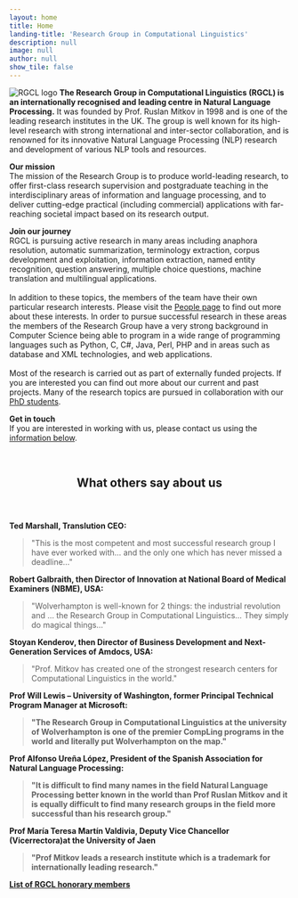 ```yaml
---
layout: home
title: Home
landing-title: 'Research Group in Computational Linguistics'
description: null
image: null
author: null
show_tile: false
---
```


<p><span class="image right"><img src="{% link assets/images/uwolv-rgcl-logo.png %}" alt="RGCL logo" /></span>
<b>The Research Group in Computational Linguistics (RGCL) is an internationally recognised and leading centre in Natural Language Processing.</b> It was founded by Prof. Ruslan Mitkov in 1998 and is one of the leading research institutes in the UK. The group is well known for its high-level research with strong international and inter-sector collaboration, and is renowned for its innovative Natural Language Processing (NLP) research and development of various NLP tools and resources.
</p>

<p>
<b>Our mission</b>
<br />
The mission of the Research Group is to produce world-leading research, to offer first-class research supervision and postgraduate teaching in the interdisciplinary areas of information and language processing, and to deliver cutting-edge practical (including commercial) applications with far-reaching societal impact based on its research output.
</p>

<p>
<b>Join our journey</b>
<br />
RGCL is pursuing active research in many areas including anaphora resolution, automatic summarization, terminology extraction, corpus development and exploitation, information extraction, named entity recognition, question answering, multiple choice questions, machine translation and multilingual applications. 
<br />
<br />
In addition to these topics, the members of the team have their own particular research interests. Please visit the <a href="https://www.wlv.ac.uk/research/institutes-and-centres/riilp---research-institute-of-information-and-language-processing/research-group-in-computational-linguistics/staff-at-rgcl/" target="_blank"> People page</a> to find out more about these interests. In order to pursue successful research in these areas the members of the Research Group have a very strong background in Computer Science being able to program in a wide range of programming languages such as Python, C, C#, Java, Perl, PHP and in areas such as database and XML technologies, and web applications.
<br />
<br />
Most of the research is carried out as part of externally funded projects. If you are interested you can find out more about our current and past projects. Many of the research topics are pursued in collaboration with our <a href="https://www.wlv.ac.uk/research/institutes-and-centres/riilp---research-institute-of-information-and-language-processing/research-group-in-computational-linguistics/phd-students/" target="_blank">PhD students</a>.
</p>

<p>
<b>Get in touch</b>
<br />
If you are interested in working with us, please contact us using the <a href="#contact" class="scrolly">information below</a>.
</p>

<br />

<header class="major">
<h2>What others say about us</h2>
</header>

<b>Ted Marshall, Translution CEO:</b>
  > "This is the most competent and most successful research group I have ever worked with… and the only one which has never missed a deadline…"

<b>Robert Galbraith, then Director of Innovation at National Board of Medical Examiners (NBME), USA:</b>
  > "Wolverhampton is well-known for 2 things: the industrial revolution and … the Research Group in Computational Linguistics… They simply do magical things…"

<b>Stoyan Kenderov, then Director of Business Development and Next-Generation Services of Amdocs, USA:</b>
  > "Prof. Mitkov has created one of the strongest research centers for Computational Linguistics in the world."

<b>Prof Will Lewis – University of Washington, former Principal Technical Program Manager at Microsoft:
  > "The Research Group in Computational Linguistics at the university of Wolverhampton is one of the premier CompLing programs in the world and literally put Wolverhampton on the map."

<b>Prof Alfonso Ureña López, President of the Spanish Association for Natural Language Processing:</b>
  > "It is difficult to find many names in the field Natural Language Processing better known in the world than Prof Ruslan Mitkov and it is equally difficult to find many research groups in the field more successful than his research group."

<b>Prof María Teresa Martín Valdivia, Deputy Vice Chancellor (Vicerrectora)at the University of Jaen</b>
  > "Prof Mitkov leads a research institute which is a trademark for internationally leading research."

<a href="{{ site.url | relative_url }}/honorary-members" class="button special fit small">List of RGCL honorary members</a>
